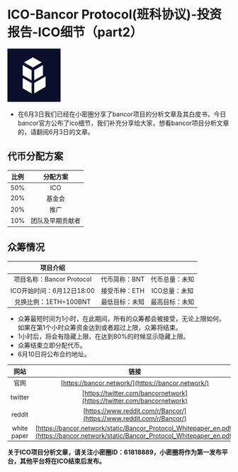 ICO-Bancor Protocol(班科协议)-投资报告-ICO细节（part2）
=====

![bancorProtocol-logo](../logo/bancorProtocol-logo.png)


* 在6月3日我们已经在小密圈分享了bancor项目的分析文章及其白皮书，今日bancor官方公布了ico细节，我们补充分享给大家，想看bancor项目分析文章的，请翻阅6月3日的文章。


代币分配方案
-----

|比例|分配方案|
|:----:|:------:|
|50%|ICO|
|20%|基金会|
|20%|推广|
|10%|团队及早期贡献者|


众筹情况
----
|项目介绍|||
|:----:|:------:|:----:|
|项目名称：Bancor Protocol|代币简称：BNT|代币总量：未知|
|ICO开始时间：6月12日18:00|接受币种：ETH|ICO总量：未知|
|兑换比例：1ETH=100BNT|最低目标：未知|最高目标：未知|
* 众筹最短时间为1小时，在此期间，所有的众筹都会被接受，无论上限如何。如果在第1个小时众筹资金达到或者超过上限，众筹将结束。
* 1小时后，将会有隐藏上限，在达到80%的时候显示隐藏上限。
* 众筹结束立即分配代币。
* 6月10日将公布合约地址。



|网站|链接|
|:----:|:------:|
|官网|[https://bancor.network/](https://bancor.network/)|
|twitter|[https://twitter.com/bancornetwork](https://twitter.com/bancornetwork)|
|reddit|[https://www.reddit.com/r/Bancor/](https://www.reddit.com/r/Bancor/)|
|white paper|[https://bancor.network/static/Bancor_Protocol_Whitepaper_en.pdf](https://bancor.network/static/Bancor_Protocol_Whitepaper_en.pdf)|



**关于ICO项目分析文章，请关注小密圈ID：61818889，小密圈将作为第一发布平台，其他平台将在ICO结束后发布。**

